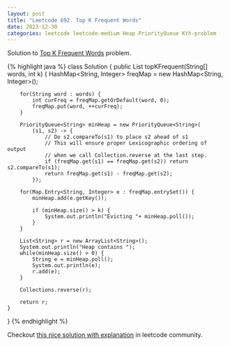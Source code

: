 ```yaml
---
layout: post
title: "Leetcode 692. Top K Frequent Words"
date: 2023-12-30
categories: leetcode leetcode-medium Heap PriorityQueue Kth-problem
---
```


Solution to [Top K Frequent Words][leetcode] problem.

{% highlight java %}
class Solution {
    public List<String> topKFrequent(String[] words, int k) {
        HashMap<String, Integer> freqMap = new HashMap<String, Integer>();

        for(String word : words) {
            int curFreq = freqMap.getOrDefault(word, 0);
            freqMap.put(word, ++curFreq);
        }

		PriorityQueue<String> minHeap = new PriorityQueue<String>(
			(s1, s2) -> {
                // Do s2.compareTo(s1) to place s2 ahead of s1
                // This will ensure proper Lexicographic ordering of output
                // when we call Collection.reverse at the last step.
				if (freqMap.get(s1) == freqMap.get(s2)) return s2.compareTo(s1);
				return freqMap.get(s1) - freqMap.get(s2);
			});

        for(Map.Entry<String, Integer> e : freqMap.entrySet()) {
			minHeap.add(e.getKey());
			
			if (minHeap.size() > k) {
				System.out.println("Evicting "+ minHeap.poll());
			}
		}

        List<String> r = new ArrayList<String>();
        System.out.println("Heap contains ");
		while(minHeap.size() > 0) {
            String e = minHeap.poll();
			System.out.println(e);
            r.add(e);
		}

        Collections.reverse(r);

        return r;
    }
}
{% endhighlight %}

Checkout [this nice solution with explanation][nice-solution] in leetcode community.

[leetcode]:https://leetcode.com/problems/top-k-frequent-words/description/
[nice-solution]:https://leetcode.com/problems/top-k-frequent-words/solutions/4428763/java-hashmap-heap-priorityqueue/